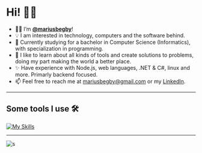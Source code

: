 # Hi! 👋🏻

- 🤙🏻 I’m **[@mariusbegby](https://github.com/mariusbegby)**!
- 💡 I am interested in technology, computers and the software behind.
- 🎒 Currently studying for a bachelor in Computer Science (Informatics), with specialization in programming.
- 🔧 I like to learn about all kinds of tools and create solutions to problems, doing my part making the world a better place.
- ✨ Have experience with Node.js, web languages, .NET & C#, linux and more. Primarly backend focused.
- 📫 Feel free to reach me at mariusbegby@gmail.com or my [LinkedIn](https://www.linkedin.com/in/mariusbegby).

---

## Some tools I use 🛠️

[![My Skills](https://skillicons.dev/icons?i=git,github,nodejs,nextjs,react,express,html,css,sass,js,ts,jest,prisma,vscode,visualstudio,vim,linux,bash,azure,dotnet,cs,mongodb,sqlite,docker,md)](https://skillicons.dev)

---

![s](https://github-readme-stats.vercel.app/api/top-langs/?username=mariusbegby&layout=compact&theme=dark)
